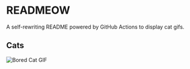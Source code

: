 # READMEOW

A self-rewriting README powered by GitHub Actions to display cat gifs.

## Cats

![Bored Cat GIF](https://media3.giphy.com/media/v1.Y2lkPTlhY2QwMmRhNnRqenEza3YyOHdybDd0bWFza29wb2lra251bHE0a3M0cGc4ZjNoaCZlcD12MV9naWZzX3NlYXJjaCZjdD1n/mlvseq9yvZhba/200.gif)
